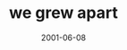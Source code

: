 ---
layout: base.njk
title : 'we grew apart' 
view_title : 'we grew apart' 
year : '2001' 
date : '2001-06-08' 
img_file : '/drawing/grewapart.png' 
html_file : 'grewapart' 
next_html : 'notanswer.html' 
year_order : '98' 
permalink : "title/{{html_file}}.html"
---